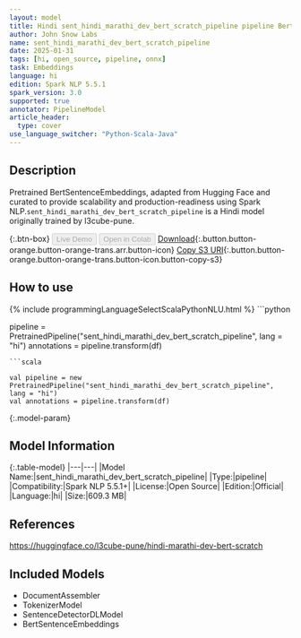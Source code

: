 ```yaml
---
layout: model
title: Hindi sent_hindi_marathi_dev_bert_scratch_pipeline pipeline BertSentenceEmbeddings from l3cube-pune
author: John Snow Labs
name: sent_hindi_marathi_dev_bert_scratch_pipeline
date: 2025-01-31
tags: [hi, open_source, pipeline, onnx]
task: Embeddings
language: hi
edition: Spark NLP 5.5.1
spark_version: 3.0
supported: true
annotator: PipelineModel
article_header:
  type: cover
use_language_switcher: "Python-Scala-Java"
---
```


## Description

Pretrained BertSentenceEmbeddings, adapted from Hugging Face and curated to provide scalability and production-readiness using Spark NLP.`sent_hindi_marathi_dev_bert_scratch_pipeline` is a Hindi model originally trained by l3cube-pune.

{:.btn-box}
<button class="button button-orange" disabled>Live Demo</button>
<button class="button button-orange" disabled>Open in Colab</button>
[Download](https://s3.amazonaws.com/auxdata.johnsnowlabs.com/public/models/sent_hindi_marathi_dev_bert_scratch_pipeline_hi_5.5.1_3.0_1738335957661.zip){:.button.button-orange.button-orange-trans.arr.button-icon}
[Copy S3 URI](s3://auxdata.johnsnowlabs.com/public/models/sent_hindi_marathi_dev_bert_scratch_pipeline_hi_5.5.1_3.0_1738335957661.zip){:.button.button-orange.button-orange-trans.button-icon.button-copy-s3}

## How to use



<div class="tabs-box" markdown="1">
{% include programmingLanguageSelectScalaPythonNLU.html %}
```python

pipeline = PretrainedPipeline("sent_hindi_marathi_dev_bert_scratch_pipeline", lang = "hi")
annotations =  pipeline.transform(df)   

```
```scala

val pipeline = new PretrainedPipeline("sent_hindi_marathi_dev_bert_scratch_pipeline", lang = "hi")
val annotations = pipeline.transform(df)

```
</div>

{:.model-param}
## Model Information

{:.table-model}
|---|---|
|Model Name:|sent_hindi_marathi_dev_bert_scratch_pipeline|
|Type:|pipeline|
|Compatibility:|Spark NLP 5.5.1+|
|License:|Open Source|
|Edition:|Official|
|Language:|hi|
|Size:|609.3 MB|

## References

https://huggingface.co/l3cube-pune/hindi-marathi-dev-bert-scratch

## Included Models

- DocumentAssembler
- TokenizerModel
- SentenceDetectorDLModel
- BertSentenceEmbeddings